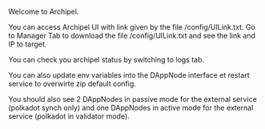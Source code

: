 Welcome to Archipel.

You can access Archipel UI with link given by the file /config/UILink.txt. Go to Manager Tab to download the file /config/UILink.txt and see the link and IP to target.

You can check you archipel status by switching to logs tab. 

You can also update env variables into the DAppNode interface et restart service to overwirte zip default config. 

You should also see 2 DAppNodes in passive mode for the external service (polkadot synch only) and one DAppNodes in active mode for the external service (polkadot in validator mode). 
